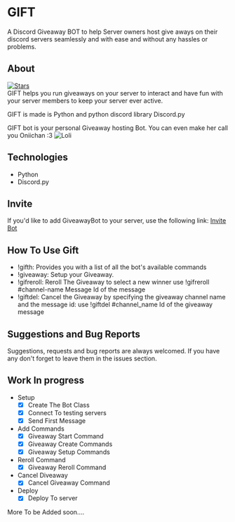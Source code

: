# GIFT
A Discord Giveaway BOT to help Server owners host give aways on their discord servers seamlessly and with ease and without any hassles or problems.

## About
[![Stars](https://img.shields.io/github/stars/Lunaticsatoshi/GIFT.svg)](https://github.com/Lunaticsatoshi/GIFT/stargazers)<br>
GIFT helps you run giveaways on your server to interact and have fun with your server members to keep your server ever active.

GIFT is made is Python and python discord library Discord.py

GIFT bot is your personal Giveaway hosting Bot. You can even make her call you Oniichan :3
![Loli](https://firebasestorage.googleapis.com/v0/b/sociality-a732c.appspot.com/o/Loli.png?alt=media&token=ab5c8924-9a14-40a9-97b8-dba68b69195d$h=30&w=30)


## Technologies
- Python
- Discord.py

## Invite
If you'd like to add GiveawayBot to your server, use the following link:
<a href="https://discord.com/api/oauth2/authorize?client_id=777871621716574250&permissions=0&scope=bot">Invite Bot</a>
  
## How To Use Gift
- !gifth: Provides you with a list of all the bot's available commands
- !giveaway: Setup your Giveaway.
- !gifreroll: Reroll The Giveaway to select a new winner use !gifreroll #channel-name Message Id of the message
- !giftdel: Cancel the Giveaway by specifying the giveaway channel name and the message id: use !giftdel #channel_name Id of the giveaway message
## Suggestions and Bug Reports
Suggestions, requests and bug reports are always welcomed. If you have any don't forget to leave them in the issues section.

## Work In progress
 - Setup
    * [x] Create The Bot Class
    * [x] Connect To testing servers
    * [x] Send First Message

 - Add Commands
    * [x] Giveaway Start Command
    * [x] Giveaway Create Commands
    * [x] Giveaway Setup Commands
 - Reroll Command
    * [x] Giveaway Reroll Command

 - Cancel Diveaway
    * [x] Cancel Giveaway Command

 - Deploy
    * [x] Deploy To server

 More To be Added soon....



